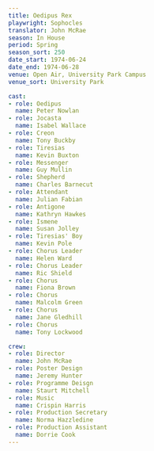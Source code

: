 ```yaml
---
title: Oedipus Rex
playwright: Sophocles
translator: John McRae
season: In House
period: Spring
season_sort: 250
date_start: 1974-06-24
date_end: 1974-06-28
venue: Open Air, University Park Campus
venue_sort: University Park

cast:
- role: Oedipus
  name: Peter Nowlan
- role: Jocasta
  name: Isabel Wallace
- role: Creon
  name: Tony Buckby
- role: Tiresias
  name: Kevin Buxton
- role: Messenger
  name: Guy Mullin
- role: Shepherd
  name: Charles Barnecut
- role: Attendant
  name: Julian Fabian
- role: Antigone
  name: Kathryn Hawkes
- role: Ismene
  name: Susan Jolley
- role: Tiresias' Boy
  name: Kevin Pole
- role: Chorus Leader
  name: Helen Ward
- role: Chorus Leader
  name: Ric Shield
- role: Chorus
  name: Fiona Brown
- role: Chorus
  name: Malcolm Green
- role: Chorus
  name: Jane Gledhill
- role: Chorus
  name: Tony Lockwood

crew:
- role: Director
  name: John McRae
- role: Poster Design
  name: Jeremy Hunter
- role: Programme Deisgn
  name: Staurt Mitchell
- role: Music
  name: Crispin Harris
- role: Production Secretary
  name: Norma Hazzledine
- role: Production Assistant
  name: Dorrie Cook
---
```



